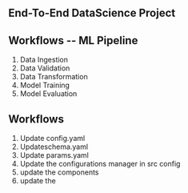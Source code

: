 ## End-To-End DataScience Project

## Workflows -- ML Pipeline
 1. Data Ingestion
 2. Data Validation
 3. Data Transformation
 4. Model Training
 5. Model Evaluation

 ## Workflows
 1. Update config.yaml
 2. Updateschema.yaml
 3. Update params.yaml
 4. Update the configurations manager in src config
 5. update the components
 6. update the 
